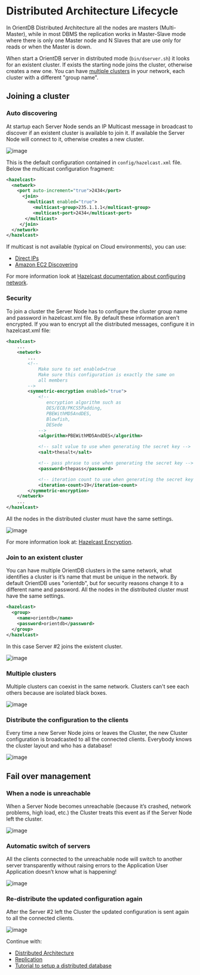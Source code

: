 # Distributed Architecture Lifecycle

In OrientDB Distributed Architecture all the nodes are masters (Multi-Master), while in most DBMS the replication works in Master-Slave mode where there is only one Master node and N Slaves that are use only for reads or when the Master is down.

When start a OrientDB server in distributed mode (```bin/dserver.sh```) it looks for an existent cluster. If exists the starting node joins the cluster, otherwise creates a new one. You can have [multiple clusters](Distributed-Architecture-Lifecycle.md#multiple-clusters) in your network, each cluster with a different "group name".

## Joining a cluster

### Auto discovering

At startup each Server Node sends an IP Multicast message in broadcast to discover if an existent cluster is available to join it. If available the Server Node will connect to it, otherwise creates a new cluster.

![image](http://www.orientdb.org/images/cluster-autodiscovering.png)

This is the default configuration contained in ```config/hazelcast.xml``` file. Below the multicast configuration fragment:

```xml
<hazelcast>
  <network>
    <port auto-increment="true">2434</port>
      <join>
        <multicast enabled="true">
          <multicast-group>235.1.1.1</multicast-group>
          <multicast-port>2434</multicast-port>
       </multicast>
     </join>
  </network>
</hazelcast>
```

If multicast is not available (typical on Cloud environments), you can use:
- [Direct IPs](http://www.hazelcast.org/docs/latest/manual/html-single/hazelcast-documentation.html#configuring-tcpip-cluster)
- [Amazon EC2 Discovering](http://www.hazelcast.org/docs/latest/manual/html-single/hazelcast-documentation.html#ec2-auto-discovery)

For more information look at [Hazelcast documentation about configuring network](http://www.hazelcast.org/docs/latest/manual/html-single/hazelcast-documentation.html#network-configuration).

### Security

To join a cluster the Server Node has to configure the cluster group name and password in hazelcast.xml file. By default these information aren't encrypted. If you wan to encrypt all the distributed messages, configure it in hazelcast.xml file:

```xml
<hazelcast>
    ...
    <network>
        ...
        <!--
            Make sure to set enabled=true
            Make sure this configuration is exactly the same on
            all members
        -->
        <symmetric-encryption enabled="true">
            <!--
               encryption algorithm such as
               DES/ECB/PKCS5Padding,
               PBEWithMD5AndDES,
               Blowfish,
               DESede
            -->
            <algorithm>PBEWithMD5AndDES</algorithm>

            <!-- salt value to use when generating the secret key -->
            <salt>thesalt</salt>

            <!-- pass phrase to use when generating the secret key -->
            <password>thepass</password>

            <!-- iteration count to use when generating the secret key -->
            <iteration-count>19</iteration-count>
        </symmetric-encryption>
    </network>
    ...
</hazelcast>
```

All the nodes in the distributed cluster must have the same settings.

![image](http://www.orientdb.org/images/cluster-security.png)

For more information look at: [Hazelcast Encryption](http://www.hazelcast.org/docs/latest/manual/html-single/hazelcast-documentation.html#encryption).

### Join to an existent cluster

You can have multiple OrientDB clusters in the same network, what identifies a cluster is it’s name that must be unique in the network. By default OrientDB uses "orientdb", but for security reasons change it to a different name and password. All the nodes in the distributed cluster must have the same settings.

```xml
<hazelcast>
  <group>
    <name>orientdb</name>
    <password>orientdb</password>
  </group>
</hazelcast>
```

In this case Server #2 joins the existent cluster.

![image](http://www.orientdb.org/images/cluster-join.png)

### Multiple clusters

Multiple clusters can coexist in the same network. Clusters can't see each others because are isolated black boxes.

![image](http://www.orientdb.org/images/cluster-multiple.png)

### Distribute the configuration to the clients

Every time a new Server Node joins or leaves the Cluster, the new Cluster configuration is broadcasted to all the connected clients. Everybody knows the cluster layout and who has a database!

![image](http://www.orientdb.org/images/cluster-cfg.png)

## Fail over management

### When a node is unreachable

When a Server Node becomes unreachable (because it’s crashed, network problems, high load, etc.) the Cluster treats this event as if the Server Node left the cluster.

![image](http://www.orientdb.org/images/cluster-crash.png)

### Automatic switch of servers

All the clients connected to the unreachable node will switch to another server transparently without raising errors to the Application User Application doesn’t know what is happening!

![image](http://www.orientdb.org/images/cluster-clientswitch.png)

### Re-distribute the updated configuration again

After the Server #2 left the Cluster the updated configuration is sent again to all the connected clients.

![image](http://www.orientdb.org/images/cluster-recfg.png)

Continue with:
- [Distributed Architecture](Distributed-Architecture.md)
- [Replication](Replication.md)
- [Tutorial to setup a distributed database](wiki/Tutorial:-setup-a-distributed-database.md)
